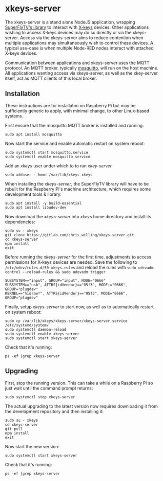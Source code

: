 # xkeys-server

The xkeys-server is a stand alone NodeJS application, wrapping [SuperFlyTV's library](https://github.com/SuperFlyTV/xkeys) to interact with [X-keys](https://xkeys.com/) devices. Other applications wishing to access X-keys devices may do so directly or via the xkeys-server. Access via the xkeys-server aims to reduce contention when multiple applications may simultaneously wish to control these devices. A typical use-case is when multiple Node-RED nodes interact with attached X-keys devices. 

Communication between applications and xkeys-server uses the MQTT protocol. An MQTT broker, typically [mosquitto](https://mosquitto.org), will run on the host machine. All applications wanting access via xkeys-server, as well as the xkey-server itself, act as MQTT clients of this local broker.

## Installation

These instructions are for installaton on Raspberry Pi but may be sufficiently generic to apply, with minimal change, to other Linux-based systems.

First ensure that the mosquitto MQTT broker is installed and running:
```
sudo apt install mosquitto
```
Now start the service and enable automatic restart on system reboot:
```
sudo systemctl start mosquitto.service
sudo systemctl enable mosquitto.service
```
Add an _xkeys_ user under which to to run _xkey-server_
```
sudo adduser --home /var/lib/xkeys xkeys
```
When installing the _xkeys-server_, the SuperFlyTV library will have to be rebuilt for the Raspberry Pi's machine architecture, which requires some development tools & library:
```
sudo apt install -y build-essential
sudo apt install libudev-dev
```
Now download the _xkeys-server_ into _xkeys_ home directory and install its dependencies:
```
sudo su - xkeys
git clone https://gitlab.com/chris.willing/xkeys-server.git
cd xkeys-server
npm install
exit
```


Before running the _xkeys-server_ for the first time, adjustments to access permissions for X-keys devices are needed. Save the following to `/etc/udev/rules.d/50-xkeys.rules` and reload the rules with `sudo udevadm control --reload-rules && sudo udevadm trigger`
```
SUBSYSTEM=="input", GROUP="input", MODE="0666"
SUBSYSTEM=="usb", ATTRS{idVendor}=="05f3", MODE:="0666", GROUP="plugdev"
KERNEL=="hidraw*", ATTRS{idVendor}=="05f3", MODE="0666", GROUP="plugdev"
```


Finally, setup _xkeys-server_ to start now, as well as to automatically restart on system reboot:
```
sudo cp /var/lib/xkeys/xkeys-server/xkeys-server.service /etc/systemd/system/
sudo systemctl daemon-reload
sudo systemctl enable xkeys-server
sudo systemctl start xkeys-server
```
Check that it's running:
```
ps -ef |grep xkeys-server
```


## Upgrading

First, stop the running version. This can take a while on a Raspberry Pi so just wait until the command prompt returns:
```
sudo systemctl stop xkeys-server
```

The actual upgrading to the latest version now requires downloading it from the development repository and then installing it:
```
sudo su - xkeys
cd xkeys-server
git pull
npm install
exit
```
Now start the new version:
```
sudo systemctl start xkeys-server
```
Check that it's running:
```
ps -ef |grep xkeys-server
```

